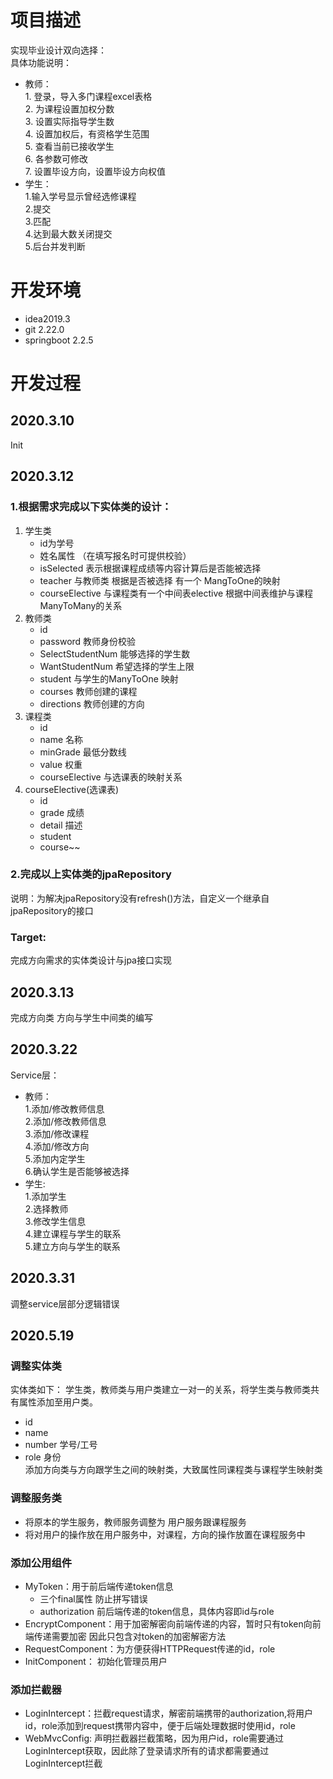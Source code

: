 # 项目描述
实现毕业设计双向选择：  
具体功能说明：     
+ 教师：   
        1. 登录，导入多门课程excel表格     
        2. 为课程设置加权分数    
        3. 设置实际指导学生数    
        4. 设置加权后，有资格学生范围    
        5. 查看当前已接收学生    
        6. 各参数可修改   
        7. 设置毕设方向，设置毕设方向权值
+ 学生：   
        1.输入学号显示曾经选修课程  
        2.提交    
        3.匹配    
        4.达到最大数关闭提交  
        5.后台并发判断    
         
# 开发环境
+ idea2019.3
+ git 2.22.0
+ springboot 2.2.5
# 开发过程
## 2020.3.10   
Init    
## 2020.3.12   
### 1.根据需求完成以下实体类的设计： 
1. 学生类
    + id为学号 
    + 姓名属性 （在填写报名时可提供校验）
    + isSelected 表示根据课程成绩等内容计算后是否能被选择
    + teacher 与教师类 根据是否被选择 有一个 MangToOne的映射
    + courseElective 与课程类有一个中间表elective 根据中间表维护与课程ManyToMany的关系
2. 教师类
    + id 
    + password 教师身份校验
    + SelectStudentNum 能够选择的学生数
    + WantStudentNum 希望选择的学生上限
    + student 与学生的ManyToOne 映射  
    + courses 教师创建的课程   
    + directions 教师创建的方向
3. 课程类
    + id
    + name 名称
    + minGrade 最低分数线
    + value 权重
    + courseElective 与选课表的映射关系
4. courseElective(选课表)
    + id
    + grade 成绩
    + detail 描述
    + student
    + course~~
### 2.完成以上实体类的jpaRepository
说明：为解决jpaRepository没有refresh()方法，自定义一个继承自jpaRepository的接口
### Target:
完成方向需求的实体类设计与jpa接口实现
## 2020.3.13
完成方向类 方向与学生中间类的编写  
## 2020.3.22    
Service层：       

+ 教师：   
    1.添加/修改教师信息    
    2.添加/修改教师信息     
    3.添加/修改课程   
    4.添加/修改方向   
    5.添加内定学生    
    6.确认学生是否能够被选择
+ 学生:   
    1.添加学生  
    2.选择教师   
    3.修改学生信息      
    4.建立课程与学生的联系   
    5.建立方向与学生的联系

## 2020.3.31
调整service层部分逻辑错误    
## 2020.5.19
### 调整实体类
实体类如下：
学生类，教师类与用户类建立一对一的关系，将学生类与教师类共有属性添加至用户类。 
+ id        
+ name  
+ number 学号/工号  
+ role 身份   
添加方向类与方向跟学生之间的映射类，大致属性同课程类与课程学生映射类
### 调整服务类
+ 将原本的学生服务，教师服务调整为 用户服务跟课程服务    
+ 将对用户的操作放在用户服务中，对课程，方向的操作放置在课程服务中  
### 添加公用组件
+ MyToken：用于前后端传递token信息   
    + 三个final属性 防止拼写错误  
    + authorization 前后端传递的token信息，具体内容即id与role  
+ EncryptComponent：用于加密解密向前端传递的内容，暂时只有token向前端传递需要加密 因此只包含对token的加密解密方法
+ RequestComponent：为方便获得HTTPRequest传递的id，role  
+ InitComponent： 初始化管理员用户
### 添加拦截器
+ LoginIntercept：拦截request请求，解密前端携带的authorization,将用户id，role添加到request携带内容中，便于后端处理数据时使用id，role
+ WebMvcConfig: 声明拦截器拦截策略，因为用户id，role需要通过LoginIntercept获取，因此除了登录请求所有的请求都需要通过LoginIntercept拦截


    
